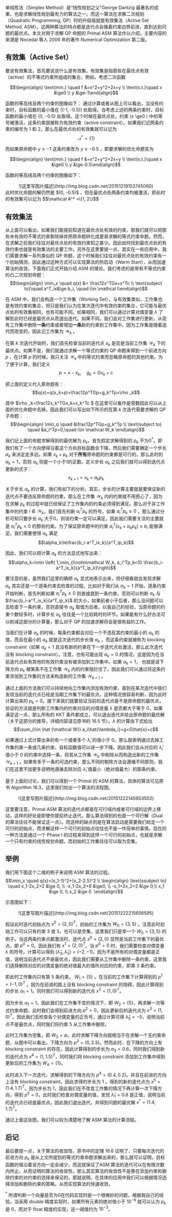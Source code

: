 单纯性法（Simplex Method）是“线性规划之父”George Dantzig 最著名的成果，也是求解线性规划最有力的算法之一。而这一算法在求解二次规划（Quadratic Programming, QP）时的升级版就是有效集法（Active Set Method, ASM）。这两种算法的特点都是迭代点会循着约束边界前进，直到达到问题的最优点。本文对用于求解 QP 命题的 Primal ASM 算法作以介绍，主要内容的来源是 Nocedal 等人 2006 年的著作 Numerical Optimization 第二版。

## 有效集（Active Set）
要说有效集法，首先要说说什么是有效集。有效集是指那些在最优点有效（active）的不等式约束所组成的集合。例如，考虑二次函数

$$\begin{align} \text{min.} \quad f &=x^2+y^2+2x+y \\  \text{s.t.}\quad  x &\ge0   \\ y &\ge-1\end{align}$$

函数的等高线及两个约束的图像如下：
通过计算或者从图上可以看出，当没有约束时，目标函数的最小值在 \((-1, -0.5)\) 处取得。当考虑上述的两条约束时，目标函数的最小值在 $(0, -0.5)$ 处取得。这个时候在最优点处，约束 \(x \ge0 \) 中的等号被激活，这条约束就被称为有效约束（active constraint）。如果我们记两条约束的编号为 $1$ 和 $2$，那么在最优点处的有效集就可以记为
$$\mathcal A^* =\{1\}$$

而如果原命题中 $y \ge-1$ 这条约束改为 $y \ge-0.5$ ，即要求解的优化命题变为

$$\begin{align} \text{min.} \quad f &=x^2+y^2+2x+y \\  \text{s.t.}\quad  x &\ge0   \\ y &\ge-0.5\end{align}$$

函数的等高线及两个约束的图像如下：
<center> ![这里写图片描述](http://img.blog.csdn.net/20151219153745060)</center>
此时优化命题的解仍然是 $(0, -0.5)$ ，但在最优点处两条约束均被激活，即此时的有效集可以记为
$$\mathcal A^* =\{1, 2\}$$

## 有效集法
从上面可以看出，如果我们能提前知道在最优点处有效的约束，那我们就可以把那些未有效的不等式约束剔除掉并把原命题转化成更易求解的等式约束命题。然而，在求解之前我们往往对最优点处的有效约束知之甚少。因此如何找到最优点处的有效约束也就是有效集法的主要工作。另外在这里要提一点，其实在一些应用中，我们需要求解一系列类似的 QP 命题，这个时候我们往往对最优点处的有效约束有一个初始猜测，因此通过这种方式可以实现算法的热启动（Warm Start），从而加速算法的收敛。下面我们正式开始介绍 ASM 的理论。我们考虑的是带有不等式约束的凸二次规划命题：
$$\begin{align} \min_x  \quad q(x) &= \frac12x^TGx+x^Tc \\ \text{subject to}\quad a^T_ix&\ge b_i, \quad i\in \mathcal I\end{align}$$

在 ASM 中，我们会构造一个工作集（Working Set），与有效集类似，工作集也是有效约束的集合，但只是我们认为在某次迭代中有效约束的集合，它可能与最优点处的有效集相同，也有可能不同。如果相同，我们可以通过计算对偶变量 $\lambda$ 了解到此时已经是最优点从而退出迭代。如果不同，我们会对工作集进行更新，从现有工作集中删除**一条**约束或者增加**一条**新的约束到工作集中。因为工作集是随着迭代而改变的，因此记工作集为 $\mathcal W_k$ 。

在第 $k$ 次迭代开始时，我们首先检查当前的迭代点 $x_k$ 是否是当前工作集 $\mathcal W_k$ 下的最优点。如果不是，我们就通过求解一个等式约束的 QP 命题来得到一个前进方向 $p$ ，在计算 $p$ 的时候，我只关注 $\mathcal W_k$ 中的等式约束而忽略原命题的其他约束。为了便于计算，我们定义
$$p=x-x_k,\quad g_k=Gx_k+c$$

把上面的定义代入原命题有：
$$q(x)=q(x_k+p)=\frac12p^TGp+g_k^Tp+\rho _k$$

其中 $\rho _k=\frac12x_k^TGx_k+x_k^Tc $ 在这里可以看作是常数因此可以从上面的优化命题中去掉。因此我们可以写出如下所示的在第 $k$ 次迭代需要求解的 QP 子命题：
$$\begin{align} \min_q \quad &\frac12p^TGp+g_k^Tp \\ \text{subject to} \quad &a_i^Tp=0,\quad i\in \mathcal W_k \end{align}$$

我们记上面的命题求解得到的最优解为 $p_k$，首先假定求解得到的 $p_k$ 不为0$^*$。即我们有了一个方向使得沿着这个方向目标函数会下降，然后我们需要确定一个步长 $\alpha_k$ 来决定走多远。如果 $x_k+p_k$ 对于**所有**原命题的约束都是可行的，那么此时的 $\alpha_k=1$，否则 $\alpha_k$ 则是一个小于1的正数。定义步长 $\alpha_k$ 之后我们就可以得到迭代点更新的式子：
$$x_{k+1}=x_k+\alpha_kp_k$$

关于步长 $\alpha_k$ 的计算，我们有如下的分析。其实，步长的计算主要就是要保证新的迭代点不要违反原命题的约束，那么在工作集 $\mathcal W_k$ 内的约束就不用担心了，因为在求解 $p_k$ 的过程中就已经保证了工作集内的约束必须得到满足。那么对于非工作集中的约束 $i \notin \mathcal W_k$，我们首先判断 $a_i^Tp_k$ 的符号，如果 $a_i^Tp_k\ge 0$ ，那么通过分析可知只要步长 $\alpha_k$ 大于0，则该约束一定可以满足，因此我们需要关注的主要就是 $a_i^Tp_k<0$ 的那些约束。为了保证原命题中的约束 $a_i^T(x_k+\alpha_kp_k)\ge b_i$ 能够满足，我们需要使得 $\alpha_k$ 满足
$$\alpha_k\le\frac{b_i-a^T_ix_k}{a^T_ip_k}$$

因此，我们可以把计算 $\alpha_k$ 的方法显式地写出来：
$$\alpha_k=\min \left( 1,\min_{i\notin\mathcal W_k, a_i^Tp_k<0} \frac{b_i-a^T_ix_k}{a^T_ip_k}\right)$$

要注意的是，虽然我们这里的确把 $\alpha_k$ 显式地表示出来，但仔细看就会发现求解 $\alpha_k$ 其实还是一个逐条约束去检查的过程。比如对于我们从 $\alpha_k = 1$ 开始，逐条约束开始判断，首先判断如果 $a_i^Tp_k\ge 0$ 则直接跳到一条约束，否则可以判断 $\alpha_k$ 与 $\frac{b_i-a^T_ix_k}{a^T_ip_k}$ 的大小，如果前者小于后者，那么没问题可以去检查下一条约束，否则直接令 $\alpha_k$ 取值为后者。以我自己的经验，当原命题的约束个数较多时，计算步长 $\alpha_k$ 往往是一个比较耗时的环节。如果能有什么好办法可以削减这部分的计算量，那么对于 QP 的加速求解将会是很有益的工作。

当我们在计算 $\alpha_k$ 的时候，每条约束都会对应一个不违反其约束的最小的 $\alpha_k$ 的值，而且在最小的 $\alpha_k$ 就是这次迭代的步长值 $\alpha_k$ ，而这条约束就被称为 blocking constraint（如果 $\alpha_k=1$ 且没有新的约束在下一步迭代点处激活，那么此次迭代没有 blocking constraint）。注意，也有可能出现 $\alpha_k=0$ 的情况，这是因为在当前迭代点处有其他的有效约束没有被添加到工作集中。如果 $\alpha_k<1$， 也就是说下降方向 $p_k$ 被某条不在工作集 $\mathcal W_k$ 内的约束阻拦住了。因此我们可以通过将这条约束添加到工作集的方法来构造新的工作集 $\mathcal W_{k+1}$ 。

通过上面的方法我们可以持续地向工作集内添加有效约束，直到在某次迭代中我们发现当前的迭代点已经是当期工作集下的最优点。这种情况很容易判断，因为此时计算出来的 $p_k=0$。接下来我们就要验证当前的迭代点是不是原命题的最优点，验证的方法就是判断工作集内的约束对应的对偶变量 $\lambda$ 是否都大于等于 0，如果满足这一点，那么所有的 KKT 条件都成立，可以退出迭代并给出原命题的最优解（关于这部分的推导，详细内容请见原书的 16.5 节）。$\lambda$ 的计算由下式给出
$$\sum_{i\in \hat {\mathcal W}} a_i\hat{\lambda_i}=g=G\hat{x}+c$$

如果通过上式计算出来的有一个或者多个 $\hat{\lambda}_i$ 的值小于 0。那么就表明通过去掉工作集的某一条或几条约束，目标函数值可以进一步下降。因此我们会从对应的 $\hat{\lambda}_i$ 值小于 0 的约束中选择一条，将其从工作集 $\mathcal W_k$ 中剔除从而构造出新的工作集 $\mathcal W_{k+1}$ 。如果有多于一条的可选约束，那么不同的剔除方法会遵循不同原则，我们在这里不加更多说明地遵循去除对应 $\hat{\lambda}_i$ 值最小（绝对值最大）的那条约束。

基于上面的讨论，我们可以得到一个 Primal 的 ASM 的算法，具体的算法可见原书 Algorithm 16.3，这里我们给出一个算法的流程图。

<center>![这里写图片描述](http://img.blog.csdn.net/20151222140853502) </center>

这里要注意，Primal ASM 算法的迭代点都是在可行域内或者可行域的边界上移动，这样的好处是即使你提前终止迭代，那么算法得到的也是一个可行解（Dual 的算法往往不能保证这一点）。而这样的缺点则是在算法启动是需要我们给定一个可行的初始点，而求解这样一个可行的初始点往往也不是一件简单的事情。现在的一种方法是通过一个 Phase I 的过程来得到这样一个可行的初始点，也就是求解一个只有约束的线性规划命题。而初始的工作集往往可以取为空集。

## 举例
我们用下面这个二维的例子来说明 ASM 算法的过程。
$$\min_x  \quad q(x)=(x_1-1)^2+(x_2-2.5)^2  \\ \begin{align} \text{ssubject to} \quad x_1-2x_2+2 &\ge 0, \\ -x_1-2x_2+6 &\ge0, \\ -x_1+2x_2+2 &\ge 0,\\ x_1 &\ge 0, \\ x_2 &\ge 0.
 \end{align}$$

示意图如下：
<center>![这里写图片描述](http://img.blog.csdn.net/20151222215656595)</center>

假设此时迭代初始点为 $x^0 = (2,0)^T$，初始的工作集为 $W_0 = \{3,5\}$ 。注意此时初始工作可以只有约束 3 或 5，也可以是空集，这里我们只是举一个 $W_0 = \{3,5\}$ 的例子。当这两条约束点都激活时，迭代点 $x^0 = (2,0)$ 显然是当前工作集下的最优点，即 $p^0=0$。因此我们有 $x^1 = (2,0)^T$。当 $p^0=0$ 时，我们需要检查对偶变量 $\lambda$ 的符号。计算可以得到 $(\hat {\lambda}_3, \hat {\lambda}_5)=(-2,-1)$。因为不是所有的对偶变量都是正值，说明当前迭代点不是最优点，因此我们需要从工作集中删除一条约束，这里我们选择删除对应的对偶变量的绝对值最大的值所对应的约束，即第 3 条约束。

即此时工作集内只有第 5 条约束， $W_1 = \{5\}$ 。在当前的工作集下计算得到的 $p^1=(-1,0)^T$ 。因为在前进的路上没有 blocking constraint 的阻碍，因此计算得到的步长 $\alpha_1=1$。同时我们可以得到新的迭代点 $x^2=(1,0)^T$。

因为步长 $\alpha_1=1$，因此我们在工作集不变的情况下，即 $W_2 = \{5\}$，再求解一次等式约束命题，此时我们会得到前进方向 $p^2=0$，因此更新后的迭代点为 $x^3 = (1,0)^T$。因此我们去检查各个对偶变量的正负号，通过计算可得 $\hat {\lambda}_5=-5$，说明当前点不是最优点，同时我们将约束 5 从工作集中删除。

此时工作集为空集，即 $W_3 = \emptyset$。此时求解下降方向就相当于在求解一个无约束命题，从图中可以看出，下降方向为 $p^3=(0, 2.5)$。然而此时，在下降的方向上有 blocking constraint 的存在，因此计算得到的步长为 $\alpha_3=0.6$，同时我们得到新的迭代点为 $x^4 = (1,1.5)^T$，同时我们将 blocking constraint 添加到工作集中得到更新后的工作集为 $W_4 = \{1\}$。

此时进入下一次迭代，求解得到的下降方向为 $p^4=(0.4, 0.2)$。并且在前进的方向上没有 blocking constraint，因此求得的步长为 1 。得到的新的迭代点为 $x^5 = (1.4,1.7)^T$。因为步长为 1，因此我们在不改变工作集的情况下再计算一次下降方向，得到 $p^5=0$，此时我们检查对偶变量的值，发现 $\hat {\lambda}_1=0.8$ 是正值，说明当前的迭代点已经是最优点。因此我们退出迭代，并得到问题的最优解 $x^* = (1.4,1.7)^T$。

通过上面这张图，我们可以较为清楚地了解 ASM 算法的计算流程。

## 后记

最后要提一点，关于算法的收敛性，原书中的定理 16.6 证明了，只要每次迭代的前进方向 $p_k$ 是从上文所提到的等式约束命题求解出来的，那么就可以证明，目标函数的值沿着该方向一定会减少，而这就保证了ASM 算法的迭代可以在有限次数内终止，从而证明的算法的收敛性。那么其实算法的收敛性不是靠在添加约束和删除约束的对约束的选择来保证的，那就说明，在具体的应用中我们可以根据情况选择添加和删除约束的策略，从而实现算法的快速收敛。

$^*$ 所谓判断一个向量是否为0在代码实现时是一个很微妙的问题，根据我自己的经验。当采用 double 精度实现时，如果所有元素的绝对值小于 $10^{-6}$ 就可以认为 $p_k$ 是 0，而对于 float 精度的实现，这一阈值约为 $10^{-3}$。



